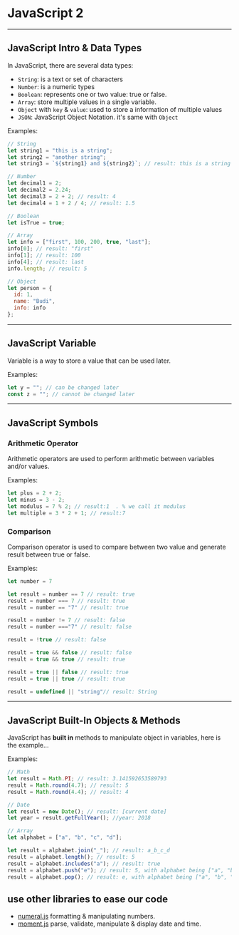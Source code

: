 # JavaScript 2

---

## JavaScript Intro & Data Types

In JavaScript, there are several data types:

- `String`: is a text or set of characters
- `Number`: is a numeric types
- `Boolean`: represents one or two value: true or false.
- `Array`: store multiple values in a single variable.
- `Object` with `key` & `value`: used to store a information of multiple values
- `JSON`: JavaScript Object Notation. it's same with `Object`

Examples:

```js
// String
let string1 = "this is a string";
let string2 = "another string";
let string3 = `${string1} and ${string2}`; // result: this is a string and another string

// Number
let decimal1 = 2;
let decimal2 = 2.24;
let decimal3 = 2 + 2; // result: 4
let decimal4 = 1 + 2 / 4; // result: 1.5

// Boolean
let isTrue = true;

// Array
let info = ["first", 100, 200, true, "last"];
info[0]; // result: "first"
info[1]; // result: 100
info[4]; // result: last
info.length; // result: 5

// Object
let person = {
  id: 1,
  name: "Budi",
  info: info
};
```

---

## JavaScript Variable

Variable is a way to store a value that can be used later.

Examples:

```js
let y = ""; // can be changed later
const z = ""; // cannot be changed later
```

---

## JavaScript Symbols

### Arithmetic Operator

Arithmetic operators are used to perform arithmetic between variables and/or values.

Examples:

```js
let plus = 2 + 2;
let minus = 3 - 2;
let modulus = 7 % 2; // result:1  . % we call it modulus
let multiple = 3 * 2 + 1; // result:7
```

### Comparison

Comparison operator is used to compare between two value and generate result between true or false.

Examples:

```js
let number = 7

let result = number == 7 // result: true
result = number === 7 // result: true
result = number == "7" // result: true

result = number != 7 // result: false
result = number ==="7" // result: false

result = !true // result: false

result = true && false // result: false
result = true && true // result: true

result = true || false // result: true
result = true || true // result: true

result = undefined || "string"// result: String
```

---

## JavaScript Built-In Objects & Methods

JavaScript has **built in** methods to manipulate object in variables, here is the example...

Examples:

```js
// Math
let result = Math.PI; // result: 3.141592653589793
result = Math.round(4.7); // result: 5
result = Math.round(4.4); // result: 4
```

```js
// Date
let result = new Date(); // result: [current date]
let year = result.getFullYear(); //year: 2018
```

```js
// Array
let alphabet = ["a", "b", "c", "d"];

let result = alphabet.join("_"); // result: a_b_c_d
result = alphabet.length(); // result: 5
result = alphabet.includes("a"); // result: true
result = alphabet.push("e"); // result: 5, with alphabet being ["a", "b", "c", "d", "e"]
result = alphabet.pop(); // result: e, with alphabet being ["a", "b", "c", "d"] again
```

## use other libraries to ease our code

* [numeral.js](http://numeraljs.com/) formatting & manipulating numbers.
* [moment.js](https://momentjs.com/) parse, validate, manipulate & display date and time.